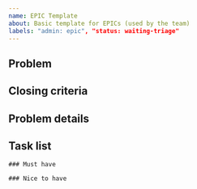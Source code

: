 ```yaml
---
name: EPIC Template
about: Basic template for EPICs (used by the team)
labels: "admin: epic", "status: waiting-triage"
---
```


## Problem

<!-- Please write a concise 1-3 line problem. -->

## Closing criteria

<!-- Please write a satisfiable criteria for closing this issue. -->


## Problem details

<!-- Please describe the problem in all detail. -->

## Task list

```[tasklist]
### Must have

```

```[tasklist]
### Nice to have

```